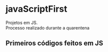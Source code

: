 # javaScriptFirst

Projetos em JS.     
Processo realizado durante a quarentena           

## Primeiros códigos feitos em JS      
<br>         
 

 
